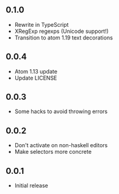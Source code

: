 ## 0.1.0
* Rewrite in TypeScript
* XRegExp regexps (Unicode support!)
* Transition to atom 1.19 text decorations

## 0.0.4
* Atom 1.13 update
* Update LICENSE

## 0.0.3
* Some hacks to avoid throwing errors

## 0.0.2
* Don't activate on non-haskell editors
* Make selectors more concrete

## 0.0.1

* Initial release
